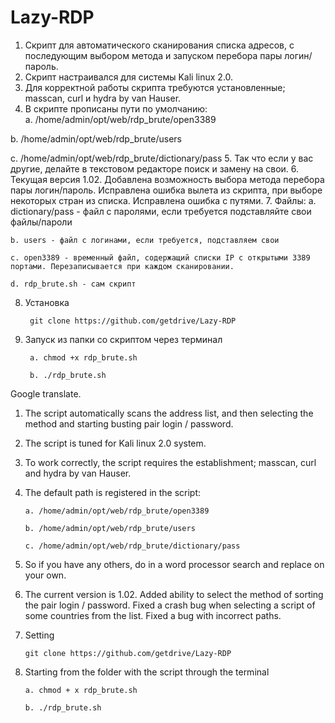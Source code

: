 # Lazy-RDP
1. Скрипт для автоматического сканирования списка адресов, с последующим выбором метода и запуском перебора пары логин/пароль.
2. Скрипт  настраивался для системы Kali linux 2.0. 
3. Для корректной работы скрипта требуются установленные; masscan, curl и hydra by van Hauser. 
4. В скрипте прописаны пути по умолчанию:                                                                                   
  а. /home/admin/opt/web/rdp_brute/open3389 

  b. /home/admin/opt/web/rdp_brute/users
  
  с. /home/admin/opt/web/rdp_brute/dictionary/pass 
5. Так что если у вас другие, делайте в текстовом редакторе поиск и замену на свои.
6. Текущая версия 1.02. Добавлена возможность выбора метода перебора пары логин/пароль. Исправлена ошибка вылета из скрипта, при выборе некоторых стран из списка. Исправлена ошибка с путями.
7. Файлы:
	a. dictionary/pass - файл с паролями, если требуется подставляйте свои файлы/пароли

	b. users - файл с логинами, если требуется, подставляем свои

	с. open3389 - временный файл, содержащий списки IP с открытыми 3389 портами. Перезаписывается при каждом сканировании.

	d. rdp_brute.sh - сам скрипт 

8. Установка

        git clone https://github.com/getdrive/Lazy-RDP

9. Запуск из папки со скриптом через терминал
  
        a. chmod +x rdp_brute.sh

        b. ./rdp_brute.sh


Google translate.

1. The script automatically scans the address list, and then selecting the method and starting busting pair login / password.

2. The script is tuned for Kali linux 2.0 system.

3. To work correctly, the script requires the establishment; masscan, curl and hydra by van Hauser.

4. The default path is registered in the script:

       a. /home/admin/opt/web/rdp_brute/open3389

       b. /home/admin/opt/web/rdp_brute/users

       c. /home/admin/opt/web/rdp_brute/dictionary/pass

5. So if you have any others, do in a word processor search and replace on your own.

6. The current version is 1.02. Added ability to select the method of sorting the pair login / password. Fixed a crash bug when selecting a script of some countries from the list. Fixed a bug with incorrect paths.

9. Setting

       git clone https://github.com/getdrive/Lazy-RDP 

8. Starting from the folder with the script through the terminal  

       a. chmod + x rdp_brute.sh

       b. ./rdp_brute.sh
